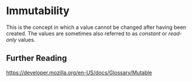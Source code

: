 # Immutability

This is the concept in which a value cannot be changed after having been created.
The values are sometimes also referred to as _constant_ or _read-only_ values.

## Further Reading

https://developer.mozilla.org/en-US/docs/Glossary/Mutable
